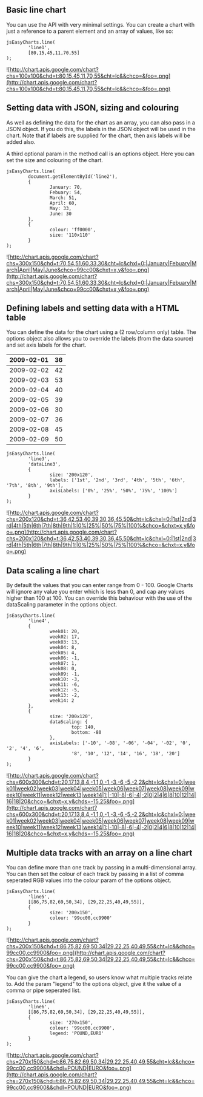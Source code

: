 ## Basic line chart ##

You can use the API with very minimal settings. You can create a chart with just a reference to a parent element and an array of values, like so:

```
jsEasyCharts.line(
        'line1',
        [80,15,45,11,70,55]
);
```

![http://chart.apis.google.com/chart?chs=100x100&chd=t:80,15,45,11,70,55&cht=lc&&chco=&foo=.png](http://chart.apis.google.com/chart?chs=100x100&chd=t:80,15,45,11,70,55&cht=lc&&chco=&foo=.png)

## Setting data with JSON, sizing and colouring ##

As well as defining the data for the chart as an array, you can also pass in a JSON object. If you do this, the labels in the JSON object will be used in the chart. Note that if labels are supplied for the chart, then axis labels will be added also.

A third optional param in the method call is an options object. Here you can set the size and colouring of the chart.

```
jsEasyCharts.line(
        document.getElementById('line2'),
        {
                January: 70,
                Febuary: 54,
                March: 51,
                April: 60,
                May: 33,
                June: 30
        },
        {
                colour: 'ff0000',
                size: '110x110'
        }
);
```

![http://chart.apis.google.com/chart?chs=300x150&chd=t:70,54,51,60,33,30&cht=lc&chxl=0:|January|Febuary|March|April|May|June&chco=99cc00&chxt=x,y&foo=.png](http://chart.apis.google.com/chart?chs=300x150&chd=t:70,54,51,60,33,30&cht=lc&chxl=0:|January|Febuary|March|April|May|June&chco=99cc00&chxt=x,y&foo=.png)

## Defining labels and setting data with a HTML table ##

You can define the data for the chart using a (2 row/column only) table. The options object also allows you to override the labels (from the data source) and set axis labels for the chart.

| 2009-02-01 | 36 |
|:-----------|:---|
| 2009-02-02 | 42 |
| 2009-02-03 | 53 |
| 2009-02-04 | 40 |
| 2009-02-05 | 39 |
| 2009-02-06 | 30 |
| 2009-02-07 | 36 |
| 2009-02-08 | 45 |
| 2009-02-09 | 50 |

```
jsEasyCharts.line(
        'line3',
        'dataLine3',
        {
                size: '200x120',
                labels: ['1st', '2nd', '3rd', '4th', '5th', '6th', '7th', '8th', '9th'],
                axisLabels: ['0%', '25%', '50%', '75%', '100%']
        }
);
```

![http://chart.apis.google.com/chart?chs=200x120&chd=t:36,42,53,40,39,30,36,45,50&cht=lc&chxl=0:|1st|2nd|3rd|4th|5th|6th|7th|8th|9th|1:|0%|25%|50%|75%|100%&chco=&chxt=x,y&foo=.png](http://chart.apis.google.com/chart?chs=200x120&chd=t:36,42,53,40,39,30,36,45,50&cht=lc&chxl=0:|1st|2nd|3rd|4th|5th|6th|7th|8th|9th|1:|0%|25%|50%|75%|100%&chco=&chxt=x,y&foo=.png)

## Data scaling a line chart ##

By default the values that you can enter range from 0 - 100. Google Charts will ignore any value you enter which is less than 0, and cap any values higher than 100 at 100. You can override this behaviour with the use of the dataScaling parameter in the options object.

```
jsEasyCharts.line(
        'line4',
        {
                week01: 20,
                week02: 17,
                week03: 13,
                week04: 8,
                week05: 4,
                week06: -1,
                week07: 1,
                week08: 0,
                week09: -1,
                week10: -3,
                week11: -6,
                week12: -5,
                week13: -2,
                week14: 2
        },
        {
                size: '200x120',
                dataScaling: {
                        top: 140, 
                        bottom: -80
                },
                axisLabels: ['-10', '-08', '-06', '-04', '-02', '0', '2', '4', '6', 
                        '8', '10', '12', '14', '16', '18', '20']
        }
);
```

![http://chart.apis.google.com/chart?chs=600x300&chd=t:20,17,13,8,4,-1,1,0,-1,-3,-6,-5,-2,2&cht=lc&chxl=0:|week01|week02|week03|week04|week05|week06|week07|week08|week09|week10|week11|week12|week13|week14|1:|-10|-8|-6|-4|-2|0|2|4|6|8|10|12|14|16|18|20&chco=&chxt=x,y&chds=-15,25&foo=.png](http://chart.apis.google.com/chart?chs=600x300&chd=t:20,17,13,8,4,-1,1,0,-1,-3,-6,-5,-2,2&cht=lc&chxl=0:|week01|week02|week03|week04|week05|week06|week07|week08|week09|week10|week11|week12|week13|week14|1:|-10|-8|-6|-4|-2|0|2|4|6|8|10|12|14|16|18|20&chco=&chxt=x,y&chds=-15,25&foo=.png)

## Multiple data tracks with an array on a line chart ##

You can define more than one track by passing in a multi-dimensional array. You can then set the colour of each track by passing in a list of comma seperated RGB values into the colour param of the options object.

```
jsEasyCharts.line(
        'line5',
        [[86,75,82,69,50,34], [29,22,25,40,49,55]],
        {
                size: '200x150',
                colour: '99cc00,cc9900'
        }
);
```

![http://chart.apis.google.com/chart?chs=200x150&chd=t:86,75,82,69,50,34|29,22,25,40,49,55&cht=lc&&chco=99cc00,cc9900&foo=.png](http://chart.apis.google.com/chart?chs=200x150&chd=t:86,75,82,69,50,34|29,22,25,40,49,55&cht=lc&&chco=99cc00,cc9900&foo=.png)

You can give the chart a legend, so users know what multiple tracks relate to. Add the param "legend" to the options object, give it the value of a comma or pipe seperated list.

```
jsEasyCharts.line(
        'line6',
        [[86,75,82,69,50,34], [29,22,25,40,49,55]],
        {
                size: '270x150',
                colour: '99cc00,cc9900',
                legend: 'POUND,EURO'
        }
);
```

![http://chart.apis.google.com/chart?chs=270x150&chd=t:86,75,82,69,50,34|29,22,25,40,49,55&cht=lc&&chco=99cc00,cc9900&&chdl=POUND|EURO&foo=.png](http://chart.apis.google.com/chart?chs=270x150&chd=t:86,75,82,69,50,34|29,22,25,40,49,55&cht=lc&&chco=99cc00,cc9900&&chdl=POUND|EURO&foo=.png)